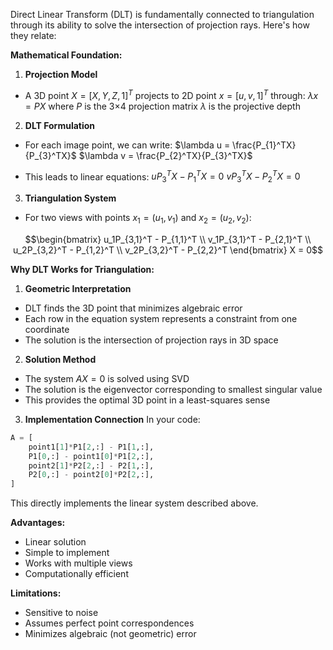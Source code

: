 Direct Linear Transform (DLT) is fundamentally connected to triangulation through its ability to solve the intersection of projection rays. Here's how they relate:

**Mathematical Foundation:**

1. **Projection Model**
- A 3D point $X = [X,Y,Z,1]^T$ projects to 2D point $x = [u,v,1]^T$ through:
   $\lambda x = PX$
   where $P$ is the 3×4 projection matrix
   $\lambda$ is the projective depth

2. **DLT Formulation**
- For each image point, we can write:
   $\lambda u = \frac{P_{1}^TX}{P_{3}^TX}$
   $\lambda v = \frac{P_{2}^TX}{P_{3}^TX}$

- This leads to linear equations:
   $uP_{3}^TX - P_{1}^TX = 0$
   $vP_{3}^TX - P_{2}^TX = 0$

3. **Triangulation System**
- For two views with points $x_1=(u_1,v_1)$ and $x_2=(u_2,v_2)$:

$$\begin{bmatrix} 
u_1P_{3,1}^T - P_{1,1}^T \\
v_1P_{3,1}^T - P_{2,1}^T \\
u_2P_{3,2}^T - P_{1,2}^T \\
v_2P_{3,2}^T - P_{2,2}^T
\end{bmatrix} X = 0$$

**Why DLT Works for Triangulation:**

1. **Geometric Interpretation**
- DLT finds the 3D point that minimizes algebraic error
- Each row in the equation system represents a constraint from one coordinate
- The solution is the intersection of projection rays in 3D space

2. **Solution Method**
- The system $AX = 0$ is solved using SVD
- The solution is the eigenvector corresponding to smallest singular value
- This provides the optimal 3D point in a least-squares sense

3. **Implementation Connection**
In your code:

```python
A = [
    point1[1]*P1[2,:] - P1[1,:],
    P1[0,:] - point1[0]*P1[2,:],
    point2[1]*P2[2,:] - P2[1,:],
    P2[0,:] - point2[0]*P2[2,:],
]
```
This directly implements the linear system described above.

**Advantages:**
- Linear solution
- Simple to implement
- Works with multiple views
- Computationally efficient

**Limitations:**
- Sensitive to noise
- Assumes perfect point correspondences
- Minimizes algebraic (not geometric) error
